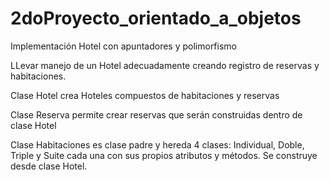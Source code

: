 # 2doProyecto_orientado_a_objetos
Implementación Hotel con apuntadores y polimorfismo

LLevar manejo de un Hotel adecuadamente creando registro de reservas y habitaciones.

Clase Hotel crea Hoteles compuestos de habitaciones y reservas

Clase Reserva permite crear reservas que serán construidas dentro de clase Hotel

Clase Habitaciones es clase padre y hereda 4 clases: Individual, Doble, Triple y Suite cada una con sus propios atributos y métodos. 
Se construye desde clase Hotel.
